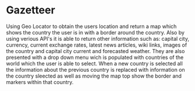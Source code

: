 # Gazetteer
Using Geo Locator to obtain the users location and return a map which shows the country the user is in with a border around the country. Also by using verious API's it is able to return other information such as: capital city, currency, current exchange rates, latest news articles, wiki links, images of the country and capital city current and forecasted weather.
They are also presented with a drop down menu wich is populated with countries of the world which the user is able to select. When a new country is selected all the information about the previous country is replaced with information on the country sleected as well as moving the map top show the border and markers within that country.

